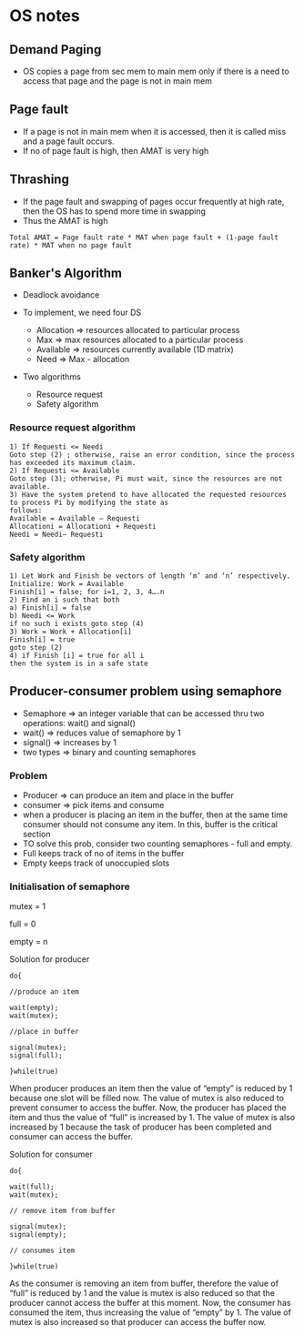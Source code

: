 # OS notes

## Demand Paging

- OS copies a page from sec mem to main mem only if there is a need to access that page and the page is not in main mem

## Page fault

- If a page is not in main mem when it is accessed, then it is called miss and a page fault occurs.
- If no of page fault is high, then AMAT is very high

## Thrashing

- If the page fault and swapping of pages occur frequently at high rate, then the OS has to spend more time in swapping
- Thus the AMAT is high

```
Total AMAT = Page fault rate * MAT when page fault + (1-page fault rate) * MAT when no page fault
```

## Banker's Algorithm

- Deadlock avoidance
- To implement, we need four DS

    - Allocation => resources allocated to particular process
    - Max => max resources allocated to a particular process
    - Available => resources currently available (1D matrix)
    - Need => Max - allocation

- Two algorithms 

    - Resource request 
    - Safety algorithm


### Resource request algorithm

```
1) If Requesti <= Needi 
Goto step (2) ; otherwise, raise an error condition, since the process has exceeded its maximum claim.
2) If Requesti <= Available 
Goto step (3); otherwise, Pi must wait, since the resources are not available.
3) Have the system pretend to have allocated the requested resources to process Pi by modifying the state as 
follows: 
Available = Available – Requesti 
Allocationi = Allocationi + Requesti 
Needi = Needi– Requesti
```

### Safety algorithm

```
1) Let Work and Finish be vectors of length ‘m’ and ‘n’ respectively. 
Initialize: Work = Available 
Finish[i] = false; for i=1, 2, 3, 4….n
2) Find an i such that both 
a) Finish[i] = false 
b) Needi <= Work 
if no such i exists goto step (4)
3) Work = Work + Allocation[i] 
Finish[i] = true 
goto step (2)
4) if Finish [i] = true for all i 
then the system is in a safe state 
```

## Producer-consumer problem using semaphore

- Semaphore => an integer variable that can be accessed thru two operations: wait() and signal()
- wait() => reduces value of semaphore by 1
- signal() => increases by 1
- two types => binary and counting semaphores

### Problem

- Producer => can produce an item and place in the buffer
- consumer => pick items and consume
- when a producer is placing an item in the buffer, then at the same time consumer should not consume any item. In this, buffer is the critical section
- TO solve this prob, consider two counting semaphores - full and empty.
- Full keeps track of no of items in the buffer
- Empty keeps track of unoccupied slots

### Initialisation of semaphore

mutex = 1

full = 0

empty = n

Solution for producer

```
do{

//produce an item

wait(empty);
wait(mutex);

//place in buffer

signal(mutex);
signal(full);

}while(true)
```

When producer produces an item then the value of “empty” is reduced by 1 because one slot will be filled now. The value of mutex is also reduced to prevent consumer to access the buffer. Now, the producer has placed the item and thus the value of “full” is increased by 1. The value of mutex is also increased by 1 because the task of producer has been completed and consumer can access the buffer. 

Solution for consumer

```
do{

wait(full);
wait(mutex);

// remove item from buffer

signal(mutex);
signal(empty);

// consumes item

}while(true)
```

As the consumer is removing an item from buffer, therefore the value of “full” is reduced by 1 and the value is mutex is also reduced so that the producer cannot access the buffer at this moment. Now, the consumer has consumed the item, thus increasing the value of “empty” by 1. The value of mutex is also increased so that producer can access the buffer now. 

